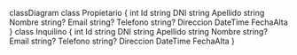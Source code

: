 classDiagram
class Propietario {
  int Id
  string DNI
  string Apellido
  string Nombre
  string? Email
  string? Telefono
  string? Direccion
  DateTime FechaAlta
}
class Inquilino {
  int Id
  string DNI
  string Apellido
  string Nombre
  string? Email
  string? Telefono
  string? Direccion
  DateTime FechaAlta
}
